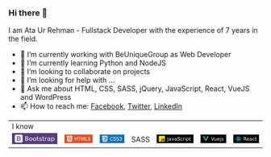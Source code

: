 ### Hi there 👋

I am Ata Ur Rehman - Fullstack Developer with the experience of 7 years in the field.


- 🔭 I’m currently working with BeUniqueGroup as Web Developer
- 🌱 I’m currently learning Python and NodeJS
- 👯 I’m looking to collaborate on projects
- 🤔 I’m looking for help with ...
- 💬 Ask me about HTML, CSS, SASS, jQuery, JavaScript, React, VueJS and WordPress
- 📫 How to reach me: <a href="https://www.facebook.com/ataazz/">Facebook</a>, <a href="https://www.twitter.com/ataaz/">Twitter</a>, <a href="https://www.linkedin.com/in/ataaz/">LinkedIn</a>

<table>
  <tr colspan="7">
    <td>I know</td>
  </tr>
  <tr>
    <td><img src="https://raw.githubusercontent.com/ataaz/ataaz/d5e064408842731af5560267b73aa846cfeb6309/boostrap.svg"></td>
    <td><img src="https://raw.githubusercontent.com/ataaz/ataaz/1b6fa3584909a98958f4f09d7a47d6cbb46ed766/html.svg"></td>
    <td><img src="https://raw.githubusercontent.com/ataaz/ataaz/1b6fa3584909a98958f4f09d7a47d6cbb46ed766/css.svg"></td>
    <td>SASS</td>
    <td><img src="https://raw.githubusercontent.com/ataaz/ataaz/8c3564adab3bb4d8dc720711fca7540904f10b93/javascript.svg"></td>
    <td><img src="https://raw.githubusercontent.com/ataaz/ataaz/8c3564adab3bb4d8dc720711fca7540904f10b93/vuejs.svg"></td>
    <td><img src="https://raw.githubusercontent.com/ataaz/ataaz/8c3564adab3bb4d8dc720711fca7540904f10b93/react.svg"></td>
  </tr>
</table>
